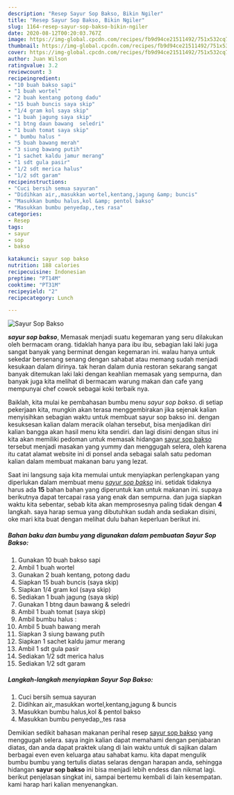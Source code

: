 ```yaml
---
description: "Resep Sayur Sop Bakso, Bikin Ngiler"
title: "Resep Sayur Sop Bakso, Bikin Ngiler"
slug: 1164-resep-sayur-sop-bakso-bikin-ngiler
date: 2020-08-12T00:20:03.767Z
image: https://img-global.cpcdn.com/recipes/fb9d94ce21511492/751x532cq70/sayur-sop-bakso-foto-resep-utama.jpg
thumbnail: https://img-global.cpcdn.com/recipes/fb9d94ce21511492/751x532cq70/sayur-sop-bakso-foto-resep-utama.jpg
cover: https://img-global.cpcdn.com/recipes/fb9d94ce21511492/751x532cq70/sayur-sop-bakso-foto-resep-utama.jpg
author: Juan Wilson
ratingvalue: 3.2
reviewcount: 3
recipeingredient:
- "10 buah bakso sapi"
- "1 buah wortel"
- "2 buah kentang potong dadu"
- "15 buah buncis saya skip"
- "1/4 gram kol saya skip"
- "1 buah jagung saya skip"
- "1 btng daun bawang  seledri"
- "1 buah tomat saya skip"
- " bumbu halus "
- "5 buah bawang merah"
- "3 siung bawang putih"
- "1 sachet kaldu jamur merang"
- "1 sdt gula pasir"
- "1/2 sdt merica halus"
- "1/2 sdt garam"
recipeinstructions:
- "Cuci bersih semua sayuran"
- "Didihkan air,,masukkan wortel,kentang,jagung &amp; buncis"
- "Masukkan bumbu halus,kol &amp; pentol bakso"
- "Masukkan bumbu penyedap,,tes rasa"
categories:
- Resep
tags:
- sayur
- sop
- bakso

katakunci: sayur sop bakso 
nutrition: 188 calories
recipecuisine: Indonesian
preptime: "PT14M"
cooktime: "PT31M"
recipeyield: "2"
recipecategory: Lunch

---
```



![Sayur Sop Bakso](https://img-global.cpcdn.com/recipes/fb9d94ce21511492/751x532cq70/sayur-sop-bakso-foto-resep-utama.jpg)

<b><i>sayur sop bakso</i></b>, Memasak menjadi suatu kegemaran yang seru dilakukan oleh bermacam orang. tidaklah hanya para ibu ibu, sebagian laki laki juga sangat banyak yang berminat dengan kegemaran ini. walau hanya untuk sekedar bersenang senang dengan sahabat atau memang sudah menjadi kesukaan dalam dirinya. tak heran dalam dunia restoran sekarang sangat banyak ditemukan laki laki dengan keahlian memasak yang sempurna, dan banyak juga kita melihat di bermacam warung makan dan cafe yang mempunyai chef cowok sebagai koki terbaik nya.



Baiklah, kita mulai ke pembahasan bumbu menu <i>sayur sop bakso</i>. di setiap pekerjaan kita, mungkin akan terasa menggembirakan jika sejenak kalian menyisihkan sebagian waktu untuk membuat sayur sop bakso ini. dengan kesuksesan kalian dalam meracik olahan tersebut, bisa menjadikan diri kalian bangga akan hasil menu kita sendiri. dan lagi disini dengan situs ini kita akan memiliki pedoman untuk memasak hidangan <u>sayur sop bakso</u> tersebut menjadi masakan yang yummy dan menggugah selera, oleh karena itu catat alamat website ini di ponsel anda sebagai salah satu pedoman kalian dalam membuat makanan baru yang lezat.


Saat ini langsung saja kita memulai untuk menyiapkan perlengkapan yang diperlukan dalam membuat menu <u><i>sayur sop bakso</i></u> ini. setidak tidaknya harus ada <b>15</b> bahan bahan yang diperuntuk kan untuk makanan ini. supaya berikutnya dapat tercapai rasa yang enak dan sempurna. dan juga siapkan waktu kita sebentar, sebab kita akan memprosesnya paling tidak dengan <b>4</b> langkah. saya harap semua yang dibutuhkan sudah anda sediakan disini, oke mari kita buat dengan melihat dulu bahan keperluan berikut ini.

<!--inarticleads1-->

##### Bahan baku dan bumbu yang digunakan dalam pembuatan Sayur Sop Bakso:

1. Gunakan 10 buah bakso sapi
1. Ambil 1 buah wortel
1. Gunakan 2 buah kentang, potong dadu
1. Siapkan 15 buah buncis (saya skip)
1. Siapkan 1/4 gram kol (saya skip)
1. Sediakan 1 buah jagung (saya skip)
1. Gunakan 1 btng daun bawang &amp; seledri
1. Ambil 1 buah tomat (saya skip)
1. Ambil  bumbu halus :
1. Ambil 5 buah bawang merah
1. Siapkan 3 siung bawang putih
1. Siapkan 1 sachet kaldu jamur merang
1. Ambil 1 sdt gula pasir
1. Sediakan 1/2 sdt merica halus
1. Sediakan 1/2 sdt garam




<!--inarticleads2-->

##### Langkah-langkah menyiapkan Sayur Sop Bakso:

1. Cuci bersih semua sayuran
1. Didihkan air,,masukkan wortel,kentang,jagung &amp; buncis
1. Masukkan bumbu halus,kol &amp; pentol bakso
1. Masukkan bumbu penyedap,,tes rasa




Demikian sedikit bahasan makanan perihal resep <u>sayur sop bakso</u> yang menggugah selera. saya ingin kalian dapat memahami dengan penjabaran diatas, dan anda dapat praktek ulang di lain waktu untuk di sajikan dalam berbagai even even keluarga atau sahabat kamu. kita dapat mengulik bumbu bumbu yang tertulis diatas selaras dengan harapan anda, sehingga hidangan <b>sayur sop bakso</b> ini bisa menjadi lebih endess dan nikmat lagi. berikut penjelasan singkat ini, sampai bertemu kembali di lain kesempatan. kami harap hari kalian menyenangkan.
